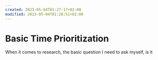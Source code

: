 ```yaml
---
created: 2023-05-04T01:27:17+02:00
modified: 2023-05-04T01:28:51+02:00
---
```


# Basic Time Prioritization

When it comes to research, the basic question I need to ask myself, is it
